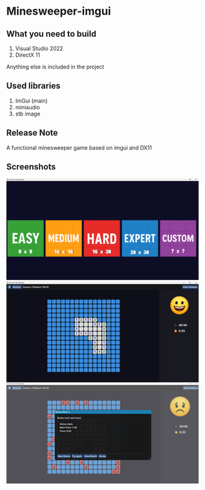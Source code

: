 # Minesweeper-imgui

## What you need to build

1. Visual Studio 2022
1. DirectX 11

Anything else is included in the project

## Used libraries

1. ImGui (main)
1. miniaudio
1. stb image

## Release Note

A functional minesweeper game based on imgui and DX11

## Screenshots

![Alt text](screenshots/2.png)
![Alt text](screenshots/3.png)
![Alt text](screenshots/4.png)
